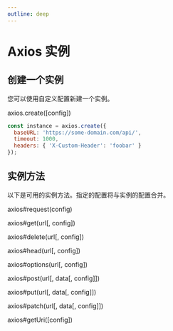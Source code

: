 ```yaml
---
outline: deep
---
```


# Axios 实例

## 创建一个实例

您可以使用自定义配置新建一个实例。

axios.create([config])

```javascript
const instance = axios.create({
  baseURL: 'https://some-domain.com/api/',
  timeout: 1000,
  headers: { 'X-Custom-Header': 'foobar' }
});
```

## 实例方法

以下是可用的实例方法。指定的配置将与实例的配置合并。

axios#request(config)

axios#get(url[, config])

axios#delete(url[, config])

axios#head(url[, config])

axios#options(url[, config])

axios#post(url[, data[, config]])

axios#put(url[, data[, config]])

axios#patch(url[, data[, config]])

axios#getUri([config])

